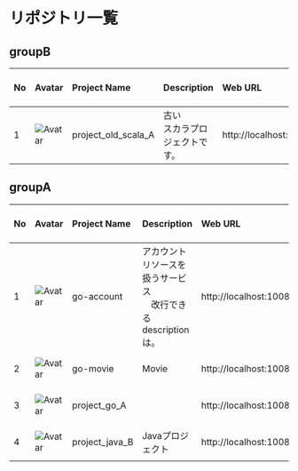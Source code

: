 # リポジトリ一覧

## groupB

| No | Avatar | Project Name | Description | Web URL | Last Activity At | Commit Count | Commit Users |
| :--- | :--- | :--- | :--- | :--- | :--- | :--- | :--- |
| 1 | ![Avatar]() | project_old_scala_A | 古い<br>スカラプロジェクトです。<br> | http://localhost:10080/groupB/project_old_scala_A | 2017-05-24 22:25:39 | 0 |  |

## groupA

| No | Avatar | Project Name | Description | Web URL | Last Activity At | Commit Count | Commit Users |
| :--- | :--- | :--- | :--- | :--- | :--- | :--- | :--- |
| 1 | ![Avatar]() | go-account | アカウントリソースを扱うサービス<br>　改行できる<br>descriptionは。<br> | http://localhost:10080/groupA/go-account | 2017-05-28 03:20:25 | 6 | John Doe(johndoe@example.com):3<br>dummy(dummy@gmail.com):2<br>Test User(xxxxxxxxxxxxx@gmail.com):1<br> |
| 2 | ![Avatar]() | go-movie | Movie<br> | http://localhost:10080/groupA/go-movie | 2017-05-25 21:11:45 | 0 |  |
| 3 | ![Avatar]() | project_go_A | <br> | http://localhost:10080/groupA/project_go_A | 2017-05-10 21:53:19 | 1 | dummy(dummy@gmail.com):1<br> |
| 4 | ![Avatar](http://localhost:10080/uploads/project/avatar/2/pc.png) | project_java_B | Javaプロジェクト<br> | http://localhost:10080/groupA/project_java_B | 2017-05-28 03:21:48 | 1 | dummy(dummy@gmail.com):1<br> |

